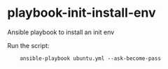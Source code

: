# playbook-init-install-env
Ansible playbook to install an init env


Run the script:

        ansible-playbook ubuntu.yml --ask-become-pass
